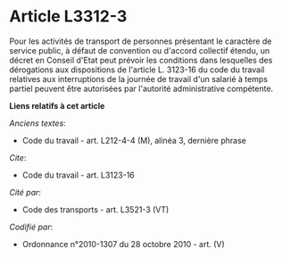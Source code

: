 # Article L3312-3

Pour les activités de transport de personnes présentant le caractère de service public, à défaut de convention ou d'accord
collectif étendu, un décret en Conseil d'Etat peut prévoir les conditions dans lesquelles des dérogations aux dispositions de
l'article L. 3123-16 du code du travail relatives aux interruptions de la journée de travail d'un salarié à temps partiel
peuvent être autorisées par l'autorité administrative compétente.

**Liens relatifs à cet article**

_Anciens textes_:

  - Code du travail - art. L212-4-4 (M), alinéa 3, dernière phrase

_Cite_:

  - Code du travail - art. L3123-16

_Cité par_:

  - Code des transports - art. L3521-3 (VT)

_Codifié par_:

  - Ordonnance n°2010-1307 du 28 octobre 2010 - art. (V)

